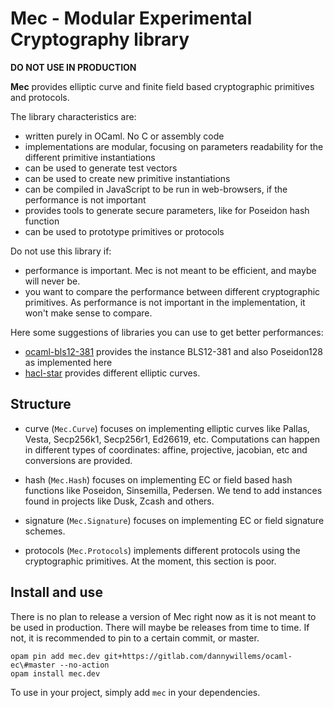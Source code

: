 # Mec - Modular Experimental Cryptography library

**DO NOT USE IN PRODUCTION**


**Mec** provides elliptic curve and finite field based cryptographic primitives and protocols.

The library characteristics are:
- written purely in OCaml. No C or assembly code
- implementations are modular, focusing on parameters readability for
  the different primitive instantiations
- can be used to generate test vectors
- can be used to create new primitive instantiations
- can be compiled in JavaScript to be run in web-browsers, if the performance is not important
- provides tools to generate secure parameters, like for Poseidon hash function
- can be used to prototype primitives or protocols

Do not use this library if:
- performance is important. Mec is not meant to be efficient, and maybe will never be.
- you want to compare the performance between different cryptographic
  primitives. As performance is not important in the implementation, it won't make
  sense to compare.

Here some suggestions of libraries you can use to get better performances:
- [ocaml-bls12-381](https://gitlab.com/dannywillems/ocaml-bls12-381) provides the instance BLS12-381 and also Poseidon128 as implemented here
- [hacl-star](https://github.com/project-everest/hacl-star/) provides different elliptic curves.


## Structure

- curve (`Mec.Curve`) focuses on implementing elliptic curves like Pallas,
  Vesta, Secp256k1, Secp256r1, Ed26619, etc. Computations can happen in
  different types of coordinates: affine, projective, jacobian, etc and
  conversions are provided.

- hash (`Mec.Hash`) focuses on implementing EC or field based hash functions
  like Poseidon, Sinsemilla, Pedersen. We tend to add instances found in
  projects like Dusk, Zcash and others.

- signature (`Mec.Signature`) focuses on implementing EC or field signature schemes.

- protocols (`Mec.Protocols`) implements different protocols using the
  cryptographic primitives. At the moment, this section is poor.


## Install and use

There is no plan to release a version of Mec right now as it is not meant to be
used in production. There will maybe be releases from time to time. If not, it
is recommended to pin to a certain commit, or master.

```shell
opam pin add mec.dev git+https://gitlab.com/dannywillems/ocaml-ec\#master --no-action
opam install mec.dev
```

To use in your project, simply add `mec` in your dependencies.
